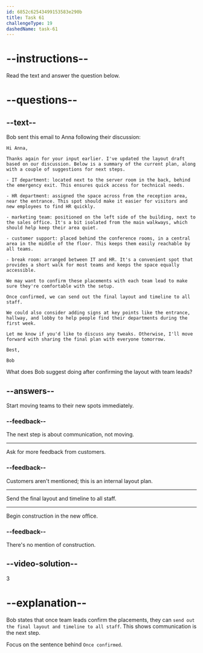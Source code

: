 ```yaml
---
id: 6852c62543499153583e290b
title: Task 61
challengeType: 19
dashedName: task-61
---
```


<!-- READING -->

# --instructions--

Read the text and answer the question below.

# --questions--

## --text--

Bob sent this email to Anna following their discussion:

`Hi Anna,`

`Thanks again for your input earlier. I've updated the layout draft based on our discussion. Below is a summary of the current plan, along with a couple of suggestions for next steps.`

`- IT department: located next to the server room in the back, behind the emergency exit. This ensures quick access for technical needs.`

`- HR department: assigned the space across from the reception area, near the entrance. This spot should make it easier for visitors and new employees to find HR quickly.`

`- marketing team: positioned on the left side of the building, next to the sales office. It's a bit isolated from the main walkways, which should help keep their area quiet.`

`- customer support: placed behind the conference rooms, in a central area in the middle of the floor. This keeps them easily reachable by all teams.`

`- break room: arranged between IT and HR. It's a convenient spot that provides a short walk for most teams and keeps the space equally accessible.`

`We may want to confirm these placements with each team lead to make sure they're comfortable with the setup.`

`Once confirmed, we can send out the final layout and timeline to all staff.`

`We could also consider adding signs at key points like the entrance, hallway, and lobby to help people find their departments during the first week.`

`Let me know if you'd like to discuss any tweaks. Otherwise, I'll move forward with sharing the final plan with everyone tomorrow.`

`Best,`

`Bob`

What does Bob suggest doing after confirming the layout with team leads?

## --answers--

Start moving teams to their new spots immediately.

### --feedback--

The next step is about communication, not moving.

---

Ask for more feedback from customers.

### --feedback--

Customers aren't mentioned; this is an internal layout plan.

---

Send the final layout and timeline to all staff.

---

Begin construction in the new office.

### --feedback--

There's no mention of construction.

## --video-solution--

3

# --explanation--

Bob states that once team leads confirm the placements, they can `send out the final layout and timeline to all staff`. This shows communication is the next step.

Focus on the sentence behind `Once confirmed`.

